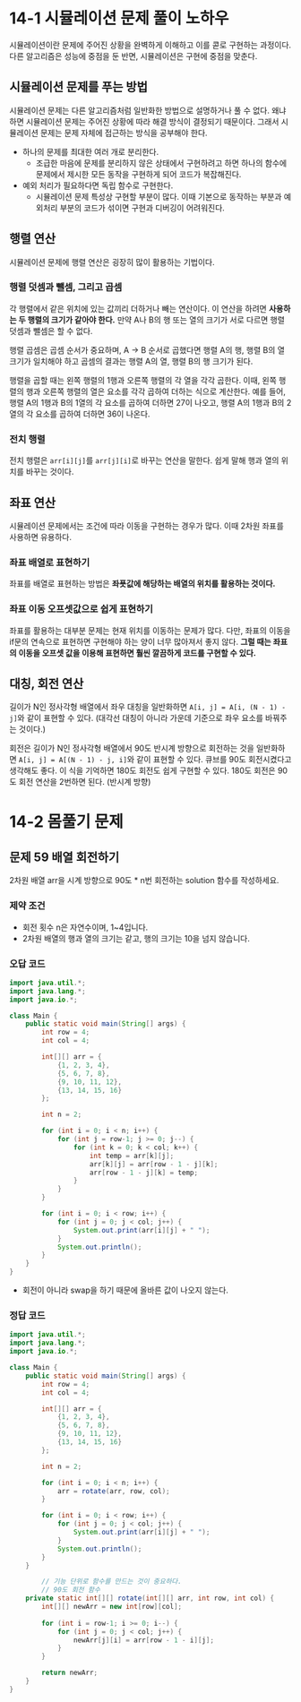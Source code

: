 # 14-1 시뮬레이션 문제 풀이 노하우

시뮬레이션이란 문제에 주어진 상황을 완벽하게 이해하고 이를 콛로 구현하는 과정이다. 다른 알고리즘은 성능에 중점을 둔 반면, 시뮬레이션은 구현에 중점을 맞춘다.

## 시뮬레이션 문제를 푸는 방법

시뮬레이션 문제는 다른 알고리즘처럼 일반화한 방법으로 설명하거나 풀 수 없다. 왜냐하면 시뮬레이션 문제는 주어진 상황에 따라 해결 방식이 결정되기 때문이다. 그래서 시뮬레이션 문제는 문제 자체에 접근하는 방식을 공부해야 한다.

- 하나의 문제를 최대한 여러 개로 분리한다.
    - 조급한 마음에 문제를 분리하지 않은 상태에서 구현하려고 하면 하나의 함수에 문제에서 제시한 모든 동작을 구현하게 되어 코드가 복잡해진다.
- 예외 처리가 필요하다면 독립 함수로 구현한다.
    - 시뮬레이션 문제 특성상 구현할 부분이 많다. 이때 기본으로 동작하는 부분과 예외처리 부분의 코드가 섞이면 구현과 디버깅이 어려워진다.

## 행렬 연산

시뮬레이션 문제에 행렬 연산은 굉장히 많이 활용하는 기법이다.

### 행렬 덧셈과 뺄셈, 그리고 곱셈

각 행렬에서 같은 위치에 있는 값끼리 더하거나 빼는 연산이다. 이 연산을 하려면 **사용하는 두 행렬의 크기가 같아야 한다.** 만약 A나 B의 행 또는 열의 크기가 서로 다르면 행렬 덧셈과 뺄셈은 할 수 없다.

행렬 곱셈은 곱셈 순서가 중요하며, A → B 순서로 곱했다면 행렬 A의 행, 행렬 B의 열 크기가 일치해야 하고 곱셈의 결과는 행렬 A의 열, 행렬 B의 행 크기가 된다.

행렬을 곱할 때는 왼쪽 행렬의 1행과 오른쪽 행렬의 각 열을 각각 곱한다. 이때, 왼쪽 행렬의 행과 오른쪽 행렬의 열은 요소를 각각 곱하여 더하는 식으로 계산한다. 예를 들어, 행렬 A의 1행과 B의 1열의 각 요소를 곱하여 더하면 27이 나오고, 행렬 A의 1행과 B의 2열의 각 요소를 곱하여 더하면 36이 나온다.

### 전치 행렬

전치 행렬은 `arr[i][j]`를 `arr[j][i]`로 바꾸는 연산을 말한다. 쉽게 말해 행과 열의 위치를 바꾸는 것이다.

## 좌표 연산

시뮬레이션 문제에서는 조건에 따라 이동을 구현하는 경우가 많다. 이때 2차원 좌표를 사용하면 유용하다.

### 좌표 배열로 표현하기

좌표를 배열로 표현하는 방법은 **좌푯값에 해당하는 배열의 위치를 활용하는 것이다.**

### 좌표 이동 오프셋값으로 쉽게 표현하기

좌표를 활용하는 대부분 문제는 현재 위치를 이동하는 문제가 많다. 다만, 좌표의 이동을 if문의 연속으로 표현하면 구현해야 하는 양이 너무 많아져서 좋지 않다. **그럴 때는 좌표의 이동을 오프셋 값을 이용해 표현하면 훨씬 깔끔하게 코드를 구현할 수 있다.**

## 대칭, 회전 연산

길이가 N인 정사각형 배열에서 좌우 대칭을 일반화하면 `A[i, j] = A[i, (N - 1) - j]`와 같이 표현할 수 있다. (대각선 대칭이 아니라 가운데 기준으로 좌우 요소를 바꿔주는 것이다.)

회전은 길이가 N인 정사각형 배열에서 90도 반시계 방향으로 회전하는 것을 일반화하면 `A[i, j] = A[(N - 1) - j, i]`와 같이 표현할 수 있다. 큐브를 90도 회전시켰다고 생각해도 좋다. 이 식을 기억하면 180도 회전도 쉽게 구현할 수 있다. 180도 회전은 90도 회전 연산을 2번하면 된다. (반시계 방향)

# 14-2 몸풀기 문제

## 문제 59 배열 회전하기

2차원 배열 arr을 시계 방향으로 90도 * n번 회전하는 solution 함수를 작성하세요.

### 제약 조건

- 회전 횟수 n은 자연수이며, 1~4입니다.
- 2차원 배열의 행과 열의 크기는 같고, 행의 크기는 10을 넘지 않습니다.

### 오답 코드

```java
import java.util.*;
import java.lang.*;
import java.io.*;

class Main {
    public static void main(String[] args) {
        int row = 4;
        int col = 4;

        int[][] arr = {
            {1, 2, 3, 4},
            {5, 6, 7, 8},
            {9, 10, 11, 12},
            {13, 14, 15, 16}
        };

        int n = 2;

        for (int i = 0; i < n; i++) {
            for (int j = row-1; j >= 0; j--) {
                for (int k = 0; k < col; k++) {
                    int temp = arr[k][j];
                    arr[k][j] = arr[row - 1 - j][k];
                    arr[row - 1 - j][k] = temp;
                }
            }
        }

        for (int i = 0; i < row; i++) {
            for (int j = 0; j < col; j++) {
                System.out.print(arr[i][j] + " ");
            }
            System.out.println();
        }
    }
}
```

- 회전이 아니라 swap을 하기 때문에 올바른 값이 나오지 않는다.

### 정답 코드

```java
import java.util.*;
import java.lang.*;
import java.io.*;

class Main {
    public static void main(String[] args) {
        int row = 4;
        int col = 4;

        int[][] arr = {
            {1, 2, 3, 4},
            {5, 6, 7, 8},
            {9, 10, 11, 12},
            {13, 14, 15, 16}
        };

        int n = 2;

        for (int i = 0; i < n; i++) {
            arr = rotate(arr, row, col);
        }

        for (int i = 0; i < row; i++) {
            for (int j = 0; j < col; j++) {
                System.out.print(arr[i][j] + " ");
            }
            System.out.println();
        }
    }

		// 기능 단위로 함수를 만드는 것이 중요하다.
		// 90도 회전 함수
    private static int[][] rotate(int[][] arr, int row, int col) {
        int[][] newArr = new int[row][col];
        
        for (int i = row-1; i >= 0; i--) {
            for (int j = 0; j < col; j++) {
                newArr[j][i] = arr[row - 1 - i][j];
            }
        }

        return newArr;
    }
}
```